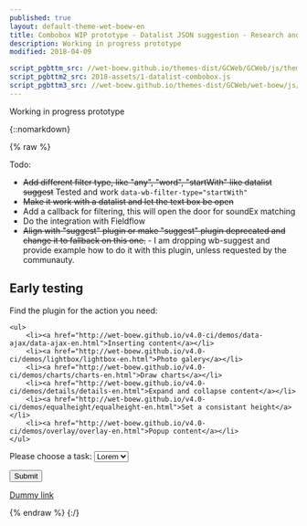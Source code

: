 ```yaml
---
published: true
layout: default-theme-wet-boew-en
title: Combobox WIP prototype - Datalist JSON suggestion - Research and finding
description: Working in progress prototype
modified: 2018-04-09

script_pgbttm_src: //wet-boew.github.io/themes-dist/GCWeb/GCWeb/js/theme.min.js
script_pgbttm2_src: 2018-assets/1-datalist-combobox.js
script_pgbttm3_src: //wet-boew.github.io/themes-dist/GCWeb/wet-boew/js/deps/jsonpointer.js
---
```


Working in progress prototype

{::nomarkdown}

{% raw %}

<style>

/* Overlay default style */
[role=listbox] {
	min-width: 230px;
	background: white;
	border: 1px solid #ccc;
	list-style: none;
	margin: 0;
	padding: 0;
	position: absolute;
	top: 1.7em;
	z-index: 9999; 
	/* Note about z-index
	
	Ideally it should be set to 1, but the <footer id="wb-info"> has a z-index set to 5, 
	 */
}

/* Active state style */
[role=option][aria-selected=true] {
	background: rgb(139, 189, 225);
}
[role=option]:hover {
	cursor: default;
}

/* Have the input and the overlay together */
.combobox-wrapper {
    display: inline-block;
    position: relative;
}

[role=combobox]:after {
	content: "\25BC\a0";
}
</style>

<p>Todo:</p>
<ul>
	<li><del>Add different filter type, like "any", "word", "startWith" like datalist suggest</del> Tested and work <code>data-wb-filter-type="startWith"</code></li>
	<li><del>Make it work with a datalist and let the text box be open</del></li>
	<li>Add a callback for filtering, this will open the door for soundEx matching</li>
	<li>Do the integration with Fieldflow</li>
	<li><del>Align with "suggest" plugin or make "suggest" plugin deprecated and change it to fallback on this one.</del> - I am dropping wb-suggest and provide example how to do it with this plugin, unless requested by the communauty.</li>
</ul>

<h2>Early testing</h2>

<div class="wb-fieldflow" data-wb-fieldflow='{ "renderas":"combobox" }'>
	<p>Find the plugin for the action you need:</p>

	<ul>
		<li><a href="http://wet-boew.github.io/v4.0-ci/demos/data-ajax/data-ajax-en.html">Inserting content</a></li>
		<li><a href="http://wet-boew.github.io/v4.0-ci/demos/lightbox/lightbox-en.html">Photo galery</a></li>
		<li><a href="http://wet-boew.github.io/v4.0-ci/demos/charts/charts-en.html">Draw charts</a></li>
		<li><a href="http://wet-boew.github.io/v4.0-ci/demos/details/details-en.html">Expand and collapse content</a></li>
		<li><a href="http://wet-boew.github.io/v4.0-ci/demos/equalheight/equalheight-en.html">Set a consistant height</a></li>
		<li><a href="http://wet-boew.github.io/v4.0-ci/demos/overlay/overlay-en.html">Popup content</a></li>
	</ul>
</div>


<!-- Main template -->
<template id="combobox_template">
	<div class="combobox-wrapper">
		<div class="wb-fieldflow-init" role="combobox" aria-expanded="false" aria-haspopup="listbox" aria-owns="" data-wb5-bind="aria-owns@dynamicId, data-source-elm@selectNewId" data-source-elm="">
			<input autocomplete="off" data-rule-fromListbox="true" data-wb5-bind="id@select.id, aria-controls@dynamicId, name@select.name" id="" aria-autocomplete="list" aria-controls="" name="" aria-activedescendant='' />
		</div>
		<div data-wb5-bind="id@dynamicId" id="" role="listbox" class="hidden"></div>
	</div>;
</template>

<div class="wb-frmvld">
	<form action="#" method="get" id="validation-example">

<div class="form-group">

<label for="id_select5">Please choose a task:</label>
<select id="id_select5" class="wb-combobox" required name="selectName" data-wb5-template="id_select5_template" data-wb-filter-type="startWith" data-wb-limit="7" data-wb-load="test.json#/tasks">
	<option value="Lorem">Lorem</option>
	<option value="ipsum">ipsum</option>
	<option value="dolor">dolor</option>
	<option value="sit">sit</option>
</select>

<template id="id_select5_template">
	<ul class="list-unstyled">
		<li class="brdr-bttm" role="option" data-wb5-for="option in select.options" data-wb5-selectvalue="{{option.value}}">{{ option.textContent }}</li>
		<li class="brdr-bttm" role="option" data-wb5-for="autofillItem in wbLoad" data-wb5-selectvalue="{{autofillItem.task}}">{{ autofillItem.task }}</li>
	</ul>
	<p role="option" data-wb5-selectvalue="my default value">Default persistent option</p>
</template>
</div>


<button type="submit">Submit</button>
</form></div>






<p><a href="#">Dummy link</a></p>



<!-- To be inserted after the WET plugin -->

<script>


/**
 * @title WET-BOEW fieldflow with combobox plugin
 * @overview Use combobox with fieldflow
 * @license wet-boew.github.io/wet-boew/License-en.html / wet-boew.github.io/wet-boew/Licence-fr.html
 * @author @duboisp
 */
( function( $, window, document, wb ) {
"use strict";

var $doc = wb.doc;

// Just support for the datalist with the default submission????? and leave the combobox for later.


$doc.on( "combobox.createctrl.wb-fieldflow", ".wb-fieldflow", function( event, data ) {



	console.log( data );

	// If it is not "datalist", then enhance select after

	$( event.target ).trigger( "select.createctrl.wb-fieldflow", data );

	var select = document.getElementById( data.outputctnrid ).getElementsByTagName( "select" )[ 0 ];

	// Remove the empty option
	var emptyOption = select.querySelector( "[value='']" );

	select.removeChild( emptyOption );

	select.classList.add( "wb-combobox" );
	select.dataset.wb5Template = "tmpl-fieldflow";

	$( select ).trigger( "wb-init.wb-combobox" );

	// Get the generated combobox and add the CSS class wb-fieldflow-init

	// Monitor on "Change" and trigger "fieldflow on change event"


});

$doc.on( "change", "[role=combobox]", function( event, data ) {
	console.log( "-- Change event on combobox" );

});



} )( jQuery, window, document, wb );


</script>
<!--

Need to be set on the "combobox"

  data-wb-fieldflow-origin="{{option.dataset.wbFieldFlowOrigin}}" data-wb-fieldflow-source="{{option.dataset.wbFieldFlowSource}}" 

-->

<template id="tmpl-fieldflow">
	<ul class="list-unstyled">
		<li class="brdr-bttm" role="option" data-wb-fieldflow='{{option.dataset.wbFieldflow}}' data-wb5-for="option in select.options" data-wb5-selectvalue="{{option.value}}">{{ option.textContent }}</li>
	</ul>
</template>


{% endraw %}
{:/}